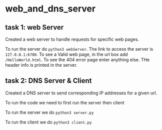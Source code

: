 # web_and_dns_server

## task 1: web Server

Created a web server to handle requests for specific web pages. 

To run the server do `python3 webServer`. The link to access the server is `127.0.0.1:6780`. To see a Valid web page, in the url box add `/HelloWorld.html`. To see the 404 error page enter anything else. 
THe header info is printed in the server.


## task 2: DNS Server & Client

Created a DNS server to send corresponding IP addresses for a given url. 

To run the code we need to first run the server then client

To run the server we do `python3 server.py`

To run the client we do `python3 client.py`
